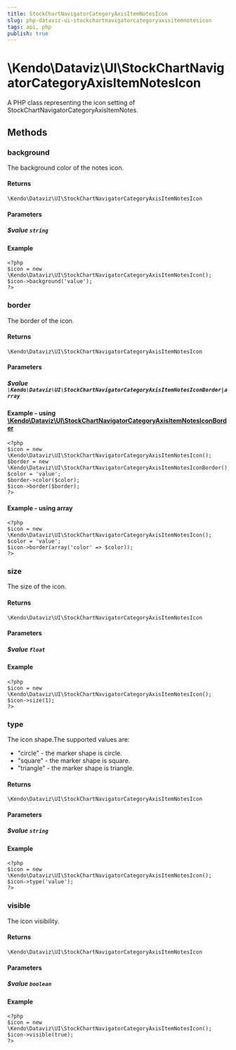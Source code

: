 ```yaml
---
title: StockChartNavigatorCategoryAxisItemNotesIcon
slug: php-dataviz-ui-stockchartnavigatorcategoryaxisitemnotesicon
tags: api, php
publish: true
---
```


# \Kendo\Dataviz\UI\StockChartNavigatorCategoryAxisItemNotesIcon

A PHP class representing the icon setting of StockChartNavigatorCategoryAxisItemNotes.


## Methods

### background
The background color of the notes icon.

#### Returns
`\Kendo\Dataviz\UI\StockChartNavigatorCategoryAxisItemNotesIcon`

#### Parameters

##### $value `string`



#### Example 
    <?php
    $icon = new \Kendo\Dataviz\UI\StockChartNavigatorCategoryAxisItemNotesIcon();
    $icon->background('value');
    ?>

### border

The border of the icon.

#### Returns
`\Kendo\Dataviz\UI\StockChartNavigatorCategoryAxisItemNotesIcon`

#### Parameters

##### $value `\Kendo\Dataviz\UI\StockChartNavigatorCategoryAxisItemNotesIconBorder|array`


#### Example - using [\Kendo\Dataviz\UI\StockChartNavigatorCategoryAxisItemNotesIconBorder](/api/wrappers/php/Kendo/Dataviz/UI/StockChartNavigatorCategoryAxisItemNotesIconBorder)
    <?php
    $icon = new \Kendo\Dataviz\UI\StockChartNavigatorCategoryAxisItemNotesIcon();
    $border = new \Kendo\Dataviz\UI\StockChartNavigatorCategoryAxisItemNotesIconBorder();
    $color = 'value';
    $border->color($color);
    $icon->border($border);
    ?>

#### Example - using array

    <?php
    $icon = new \Kendo\Dataviz\UI\StockChartNavigatorCategoryAxisItemNotesIcon();
    $color = 'value';
    $icon->border(array('color' => $color));
    ?>

### size
The size of the icon.

#### Returns
`\Kendo\Dataviz\UI\StockChartNavigatorCategoryAxisItemNotesIcon`

#### Parameters

##### $value `float`



#### Example 
    <?php
    $icon = new \Kendo\Dataviz\UI\StockChartNavigatorCategoryAxisItemNotesIcon();
    $icon->size(1);
    ?>

### type
The icon shape.The supported values are:
* "circle" - the marker shape is circle.
* "square" - the marker shape is square.
* "triangle" - the marker shape is triangle.

#### Returns
`\Kendo\Dataviz\UI\StockChartNavigatorCategoryAxisItemNotesIcon`

#### Parameters

##### $value `string`



#### Example 
    <?php
    $icon = new \Kendo\Dataviz\UI\StockChartNavigatorCategoryAxisItemNotesIcon();
    $icon->type('value');
    ?>

### visible
The icon visibility.

#### Returns
`\Kendo\Dataviz\UI\StockChartNavigatorCategoryAxisItemNotesIcon`

#### Parameters

##### $value `boolean`



#### Example 
    <?php
    $icon = new \Kendo\Dataviz\UI\StockChartNavigatorCategoryAxisItemNotesIcon();
    $icon->visible(true);
    ?>

